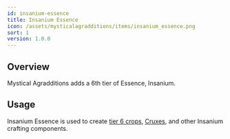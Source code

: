 ```yaml
---
id: insanium-essence
title: Insanium Essence
icon: /assets/mysticalagradditions/items/insanium_essence.png
sort: 1
version: 1.0.0
---
```


## Overview

Mystical Agradditions adds a 6th tier of Essence, Insanium.

## Usage

Insanium Essence is used to create [tier 6 crops](../blocks/tier-6-crops.md), [Cruxes](../blocks/cruxes.md), and other Insanium crafting components.
